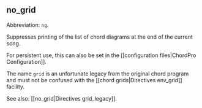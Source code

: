 ## no_grid

Abbreviation: `ng`.

Suppresses printing of the list of chord diagrams at the end of the current song.

For persistent use, this can also be set in the [[configuration files|ChordPro Configuration]].

The name `grid` is an unfortunate legacy from the original chord program and must not be confused with the [[chord grids|Directives env_grid]] facility.

See also: [[no_grid|Directives grid_legacy]].
